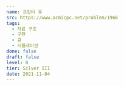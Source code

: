 ```yaml
---
name: 프린터 큐
src: https://www.acmicpc.net/problem/1966
tags: 
  - 자료 구조
  - 구현
  - 큐
  - 시뮬레이션
done: false
draft: false
level: 8
tier: Silver III
date: 2021-11-04
---
```

